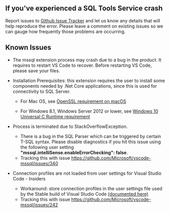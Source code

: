 ## If you've experienced a SQL Tools Service crash

Report issues to [Github Issue Tracker] and let us know any details that will help reproduce the error.  Please leave a comment on existing issues so we can gauge how frequently those problems are occurring.

## Known Issues

* The mssql extension process may crash due to a bug in the product. It requires to restart VS Code to recover. Before restarting VS Code, please save your files.

* Installation Prerequisites: this extension requires the user to install some components needed by .Net Core applications, since this is used for connectivity to SQL Server.

    * For Mac OS, see [OpenSSL requirement on macOS]

    * For Windows 8.1, Windows Server 2012 or lower, see [Windows 10 Universal C Runtime requirement]

* Process is terminated due to StackOverflowException.

    * There is a bug in the SQL Parser which can be triggered by certain T-SQL syntax.  Please disable diagnostics if you hit this issue using the following user setting **"mssql.intelliSense.enableErrorChecking": false**. 
    * Tracking this with issue https://github.com/Microsoft/vscode-mssql/issues/340

* Connection profiles are not loaded from user settings for Visual Studio Code - Insiders

    * Workaround: store connection profiles in the user settings file used by the Stable build of Visual Studio Code [(documented here)](https://code.visualstudio.com/docs/customization/userandworkspace#_settings-file-locations)
    * Tracking this with issue https://github.com/Microsoft/vscode-mssql/issues/242

[GitHub Issue Tracker]:https://github.com/Microsoft/vscode-mssql/issues 
[OpenSSL requirement on macOS]:https://github.com/Microsoft/vscode-mssql/wiki/OpenSSL-Configuration
[Windows 10 Universal C Runtime requirement]:https://github.com/Microsoft/vscode-mssql/wiki/windows10-universal-c-runtime-requirement